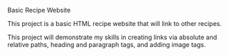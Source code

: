 Basic Recipe Website

This project is a basic HTML recipe website that will link to other recipes.

This project will demonstrate my skills in creating links via absolute and relative paths, heading and paragraph tags, and adding image tags.

